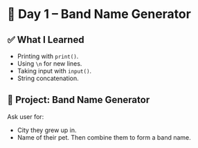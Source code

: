 # 📘 Day 1 – Band Name Generator

## ✅ What I Learned
- Printing with `print()`.
- Using `\n` for new lines.
- Taking input with `input()`.
- String concatenation.

## 🎯 Project: Band Name Generator
Ask user for:
- City they grew up in.
- Name of their pet.
Then combine them to form a band name.
